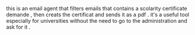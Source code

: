 this is an email agent that filters emails that contains a scolarity certificate demande , then creats the certificat and sends it as a pdf .
it's a useful tool especially for universities without the need to go to the administration and ask for it .
